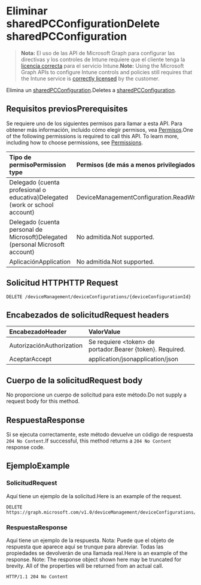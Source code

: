 # <a name="delete-sharedpcconfiguration"></a><span data-ttu-id="dff54-101">Eliminar sharedPCConfiguration</span><span class="sxs-lookup"><span data-stu-id="dff54-101">Delete sharedPCConfiguration</span></span>

> <span data-ttu-id="dff54-102">**Nota:** El uso de las API de Microsoft Graph para configurar las directivas y los controles de Intune requiere que el cliente tenga la [licencia correcta](https://go.microsoft.com/fwlink/?linkid=839381) para el servicio Intune.</span><span class="sxs-lookup"><span data-stu-id="dff54-102">**Note:** Using the Microsoft Graph APIs to configure Intune controls and policies still requires that the Intune service is [correctly licensed](https://go.microsoft.com/fwlink/?linkid=839381) by the customer.</span></span>

<span data-ttu-id="dff54-103">Elimina un [sharedPCConfiguration](../resources/intune_deviceconfig_sharedpcconfiguration.md).</span><span class="sxs-lookup"><span data-stu-id="dff54-103">Deletes a [sharedPCConfiguration](../resources/intune_deviceconfig_sharedpcconfiguration.md).</span></span>
## <a name="prerequisites"></a><span data-ttu-id="dff54-104">Requisitos previos</span><span class="sxs-lookup"><span data-stu-id="dff54-104">Prerequisites</span></span>
<span data-ttu-id="dff54-p101">Se requiere uno de los siguientes permisos para llamar a esta API. Para obtener más información, incluido cómo elegir permisos, vea [Permisos](../../../concepts/permissions_reference.md).</span><span class="sxs-lookup"><span data-stu-id="dff54-p101">One of the following permissions is required to call this API. To learn more, including how to choose permissions, see [Permissions](../../../concepts/permissions_reference.md).</span></span>

|<span data-ttu-id="dff54-107">Tipo de permiso</span><span class="sxs-lookup"><span data-stu-id="dff54-107">Permission type</span></span>|<span data-ttu-id="dff54-108">Permisos (de más a menos privilegiados)</span><span class="sxs-lookup"><span data-stu-id="dff54-108">Permissions (from least to most privileged)</span></span>|
|:---|:---|
|<span data-ttu-id="dff54-109">Delegado (cuenta profesional o educativa)</span><span class="sxs-lookup"><span data-stu-id="dff54-109">Delegated (work or school account)</span></span>|<span data-ttu-id="dff54-110">DeviceManagementConfiguration.ReadWrite.All</span><span class="sxs-lookup"><span data-stu-id="dff54-110">DeviceManagementConfiguration.ReadWrite.All</span></span>|
|<span data-ttu-id="dff54-111">Delegado (cuenta personal de Microsoft)</span><span class="sxs-lookup"><span data-stu-id="dff54-111">Delegated (personal Microsoft account)</span></span>|<span data-ttu-id="dff54-112">No admitida.</span><span class="sxs-lookup"><span data-stu-id="dff54-112">Not supported.</span></span>|
|<span data-ttu-id="dff54-113">Aplicación</span><span class="sxs-lookup"><span data-stu-id="dff54-113">Application</span></span>|<span data-ttu-id="dff54-114">No admitida.</span><span class="sxs-lookup"><span data-stu-id="dff54-114">Not supported.</span></span>|

## <a name="http-request"></a><span data-ttu-id="dff54-115">Solicitud HTTP</span><span class="sxs-lookup"><span data-stu-id="dff54-115">HTTP Request</span></span>
<!-- {
  "blockType": "ignored"
}
-->
``` http
DELETE /deviceManagement/deviceConfigurations/{deviceConfigurationId}
```

## <a name="request-headers"></a><span data-ttu-id="dff54-116">Encabezados de solicitud</span><span class="sxs-lookup"><span data-stu-id="dff54-116">Request headers</span></span>
|<span data-ttu-id="dff54-117">Encabezado</span><span class="sxs-lookup"><span data-stu-id="dff54-117">Header</span></span>|<span data-ttu-id="dff54-118">Valor</span><span class="sxs-lookup"><span data-stu-id="dff54-118">Value</span></span>|
|:---|:---|
|<span data-ttu-id="dff54-119">Autorización</span><span class="sxs-lookup"><span data-stu-id="dff54-119">Authorization</span></span>|<span data-ttu-id="dff54-120">Se requiere &lt;token&gt; de portador.</span><span class="sxs-lookup"><span data-stu-id="dff54-120">Bearer {token}. Required.</span></span>|
|<span data-ttu-id="dff54-121">Aceptar</span><span class="sxs-lookup"><span data-stu-id="dff54-121">Accept</span></span>|<span data-ttu-id="dff54-122">application/json</span><span class="sxs-lookup"><span data-stu-id="dff54-122">application/json</span></span>|

## <a name="request-body"></a><span data-ttu-id="dff54-123">Cuerpo de la solicitud</span><span class="sxs-lookup"><span data-stu-id="dff54-123">Request body</span></span>
<span data-ttu-id="dff54-124">No proporcione un cuerpo de solicitud para este método.</span><span class="sxs-lookup"><span data-stu-id="dff54-124">Do not supply a request body for this method.</span></span>

## <a name="response"></a><span data-ttu-id="dff54-125">Respuesta</span><span class="sxs-lookup"><span data-stu-id="dff54-125">Response</span></span>
<span data-ttu-id="dff54-126">Si se ejecuta correctamente, este método devuelve un código de respuesta `204 No Content`.</span><span class="sxs-lookup"><span data-stu-id="dff54-126">If successful, this method returns a `204 No Content` response code.</span></span>

## <a name="example"></a><span data-ttu-id="dff54-127">Ejemplo</span><span class="sxs-lookup"><span data-stu-id="dff54-127">Example</span></span>
### <a name="request"></a><span data-ttu-id="dff54-128">Solicitud</span><span class="sxs-lookup"><span data-stu-id="dff54-128">Request</span></span>
<span data-ttu-id="dff54-129">Aquí tiene un ejemplo de la solicitud.</span><span class="sxs-lookup"><span data-stu-id="dff54-129">Here is an example of the request.</span></span>
``` http
DELETE https://graph.microsoft.com/v1.0/deviceManagement/deviceConfigurations/{deviceConfigurationId}
```

### <a name="response"></a><span data-ttu-id="dff54-130">Respuesta</span><span class="sxs-lookup"><span data-stu-id="dff54-130">Response</span></span>
<span data-ttu-id="dff54-p102">Aquí tiene un ejemplo de la respuesta. Nota: Puede que el objeto de respuesta que aparece aquí se trunque para abreviar. Todas las propiedades se devolverán de una llamada real.</span><span class="sxs-lookup"><span data-stu-id="dff54-p102">Here is an example of the response. Note: The response object shown here may be truncated for brevity. All of the properties will be returned from an actual call.</span></span>
``` http
HTTP/1.1 204 No Content
```



